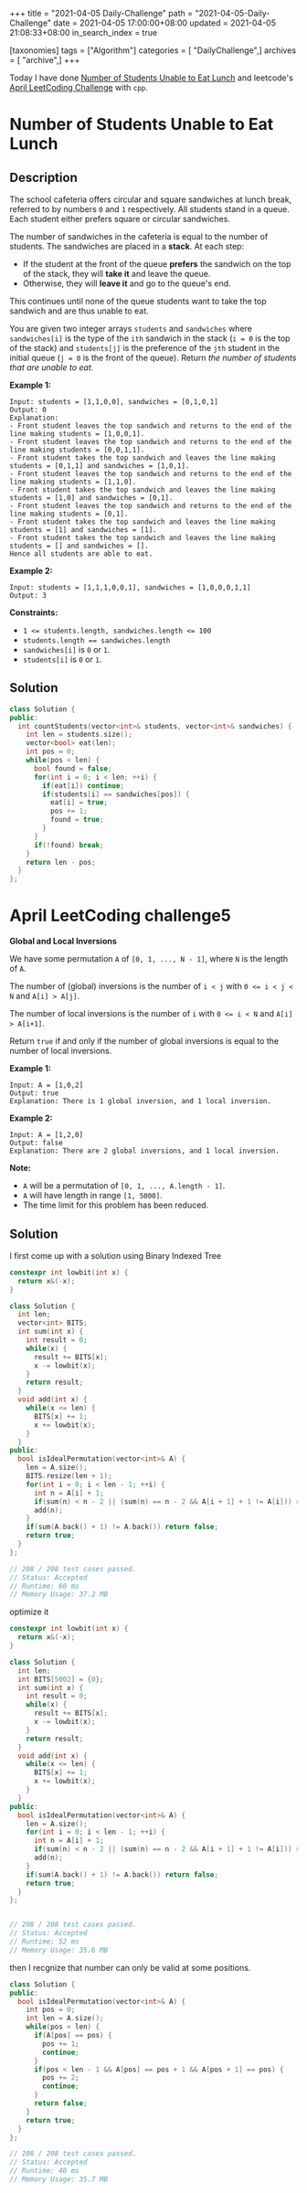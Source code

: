 +++
title = "2021-04-05 Daily-Challenge"
path = "2021-04-05-Daily-Challenge"
date = 2021-04-05 17:00:00+08:00
updated = 2021-04-05 21:08:33+08:00
in_search_index = true

[taxonomies]
tags = ["Algorithm"]
categories = [ "DailyChallenge",]
archives = [ "archive",]
+++

Today I have done [Number of Students Unable to Eat Lunch](https://leetcode.com/problems/number-of-students-unable-to-eat-lunch/) and leetcode's [April LeetCoding Challenge](https://leetcode.com/explore/challenge/card/april-leetcoding-challenge-2021/593/week-1-april-1st-april-7th/3697) with `cpp`.

<!-- more -->

# Number of Students Unable to Eat Lunch

## Description

The school cafeteria offers circular and square sandwiches at lunch break, referred to by numbers `0` and `1` respectively. All students stand in a queue. Each student either prefers square or circular sandwiches.

The number of sandwiches in the cafeteria is equal to the number of students. The sandwiches are placed in a **stack**. At each step:

- If the student at the front of the queue **prefers** the sandwich on the top of the stack, they will **take it** and leave the queue.
- Otherwise, they will **leave it** and go to the queue's end.

This continues until none of the queue students want to take the top sandwich and are thus unable to eat.

You are given two integer arrays `students` and `sandwiches` where `sandwiches[i]` is the type of the `ith` sandwich in the stack (`i = 0` is the top of the stack) and `students[j]` is the preference of the `jth` student in the initial queue (`j = 0` is the front of the queue). Return *the number of students that are unable to eat.*

 

**Example 1:**

```
Input: students = [1,1,0,0], sandwiches = [0,1,0,1]
Output: 0 
Explanation:
- Front student leaves the top sandwich and returns to the end of the line making students = [1,0,0,1].
- Front student leaves the top sandwich and returns to the end of the line making students = [0,0,1,1].
- Front student takes the top sandwich and leaves the line making students = [0,1,1] and sandwiches = [1,0,1].
- Front student leaves the top sandwich and returns to the end of the line making students = [1,1,0].
- Front student takes the top sandwich and leaves the line making students = [1,0] and sandwiches = [0,1].
- Front student leaves the top sandwich and returns to the end of the line making students = [0,1].
- Front student takes the top sandwich and leaves the line making students = [1] and sandwiches = [1].
- Front student takes the top sandwich and leaves the line making students = [] and sandwiches = [].
Hence all students are able to eat.
```

**Example 2:**

```
Input: students = [1,1,1,0,0,1], sandwiches = [1,0,0,0,1,1]
Output: 3
```

 

**Constraints:**

- `1 <= students.length, sandwiches.length <= 100`
- `students.length == sandwiches.length`
- `sandwiches[i]` is `0` or `1`.
- `students[i]` is `0` or `1`.

## Solution

``` cpp
class Solution {
public:
  int countStudents(vector<int>& students, vector<int>& sandwiches) {
    int len = students.size();
    vector<bool> eat(len);
    int pos = 0;
    while(pos < len) {
      bool found = false;
      for(int i = 0; i < len; ++i) {
        if(eat[i]) continue;
        if(students[i] == sandwiches[pos]) {
          eat[i] = true;
          pos += 1;
          found = true;
        }
      }
      if(!found) break;
    }
    return len - pos;
  }
};
```

# April LeetCoding challenge5

**Global and Local Inversions**

We have some permutation `A` of `[0, 1, ..., N - 1]`, where `N` is the length of `A`.

The number of (global) inversions is the number of `i < j` with `0 <= i < j < N` and `A[i] > A[j]`.

The number of local inversions is the number of `i` with `0 <= i < N` and `A[i] > A[i+1]`.

Return `true` if and only if the number of global inversions is equal to the number of local inversions.

**Example 1:**

```
Input: A = [1,0,2]
Output: true
Explanation: There is 1 global inversion, and 1 local inversion.
```

**Example 2:**

```
Input: A = [1,2,0]
Output: false
Explanation: There are 2 global inversions, and 1 local inversion.
```

**Note:**

- `A` will be a permutation of `[0, 1, ..., A.length - 1]`.
- `A` will have length in range `[1, 5000]`.
- The time limit for this problem has been reduced.

## Solution

I first come up with a solution using Binary Indexed Tree

``` cpp
constexpr int lowbit(int x) {
  return x&(-x);
}

class Solution {
  int len;
  vector<int> BITS;
  int sum(int x) {
    int result = 0;
    while(x) {
      result += BITS[x];
      x -= lowbit(x);
    }
    return result;
  }
  void add(int x) {
    while(x <= len) {
      BITS[x] += 1;
      x += lowbit(x);
    }
  }
public:
  bool isIdealPermutation(vector<int>& A) {
    len = A.size();
    BITS.resize(len + 1);
    for(int i = 0; i < len - 1; ++i) {
      int n = A[i] + 1;
      if(sum(n) < n - 2 || (sum(n) == n - 2 && A[i + 1] + 1 != A[i])) return false;
      add(n);
    }
    if(sum(A.back() + 1) != A.back()) return false;
    return true;
  }
};

// 208 / 208 test cases passed.
// Status: Accepted
// Runtime: 60 ms
// Memory Usage: 37.2 MB
```

optimize it

``` cpp
constexpr int lowbit(int x) {
  return x&(-x);
}

class Solution {
  int len;
  int BITS[5002] = {0};
  int sum(int x) {
    int result = 0;
    while(x) {
      result += BITS[x];
      x -= lowbit(x);
    }
    return result;
  }
  void add(int x) {
    while(x <= len) {
      BITS[x] += 1;
      x += lowbit(x);
    }
  }
public:
  bool isIdealPermutation(vector<int>& A) {
    len = A.size();
    for(int i = 0; i < len - 1; ++i) {
      int n = A[i] + 1;
      if(sum(n) < n - 2 || (sum(n) == n - 2 && A[i + 1] + 1 != A[i])) return false;
      add(n);
    }
    if(sum(A.back() + 1) != A.back()) return false;
    return true;
  }
};


// 208 / 208 test cases passed.
// Status: Accepted
// Runtime: 52 ms
// Memory Usage: 35.6 MB
```

then I recgnize that number can only be valid at some positions.

``` cpp
class Solution {
public:
  bool isIdealPermutation(vector<int>& A) {
    int pos = 0;
    int len = A.size();
    while(pos < len) {
      if(A[pos] == pos) {
        pos += 1;
        continue;
      }
      if(pos < len - 1 && A[pos] == pos + 1 && A[pos + 1] == pos) {
        pos += 2;
        continue;
      }
      return false;
    }
    return true;
  }
};

// 208 / 208 test cases passed.
// Status: Accepted
// Runtime: 40 ms
// Memory Usage: 35.7 MB
```
